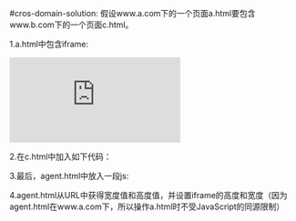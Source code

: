 #cros-domain-solution:
假设www.a.com下的一个页面a.html要包含www.b.com下的一个页面c.html。


1.a.html中包含iframe:
<iframe src="http://www.b.com/c.html" id="Iframe" frameborder="0" scrolling="no" style="border:0px;"></iframe>


2.在c.html中加入如下代码：

<iframe id="c_iframe"  height="0" width="0"  src="http://www.a.com/agent.html" style="display:none" ></iframe>
<script type="text/javascript">
(function autoHeight(){
var b_width = Math.max(document.body.scrollWidth,document.body.clientWidth);
var b_height = Math.max(document.body.scrollHeight,document.body.clientHeight);
var c_iframe = document.getElementById("c_iframe");
c_iframe.src = c_iframe.src + "#" + b_width + "|" + b_height;  // 这里通过hash传递b.htm的宽高
})();
</script>


3.最后，agent.html中放入一段js:

<script type="text/javascript">
var b_iframe = window.parent.parent.document.getElementById("Iframe");
var hash_url = window.location.hash;
if(hash_url.indexOf("#")>=0){
var hash_width = hash_url.split("#")[1].split("|")[0]+"px";
var hash_height = hash_url.split("#")[1].split("|")[1]+"px";
b_iframe.style.width = hash_width;
b_iframe.style.height = hash_height;
}
</script>


4.agent.html从URL中获得宽度值和高度值，并设置iframe的高度和宽度（因为agent.html在www.a.com下，所以操作a.html时不受JavaScript的同源限制）
